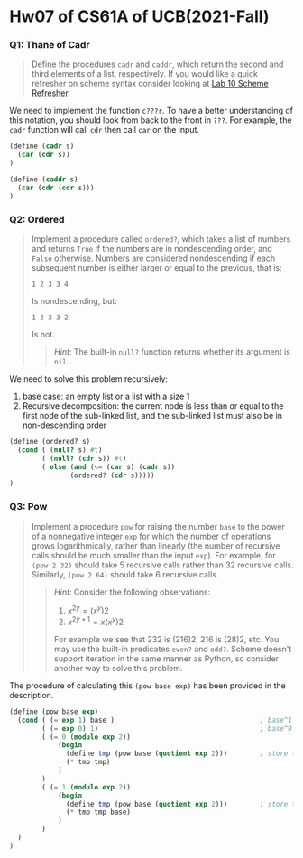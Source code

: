 # Hw07 of CS61A of UCB(2021-Fall)


### Q1: Thane of Cadr

>   Define the procedures `cadr` and `caddr`, which return the second and third elements of a list, respectively. If you would like a quick refresher on scheme syntax consider looking at [Lab 10 Scheme Refresher](https://inst.eecs.berkeley.edu/~cs61a/fa21/lab/lab10/#scheme).

We need to implement the function `c???r`. To have a better understanding of this notation, you should look from back to the front in `???`. For example, the `cadr` function will call `cdr` then call `car` on the input.

```scheme
(define (cadr s)
  (car (cdr s))
)

(define (caddr s)
  (car (cdr (cdr s)))
)
```

### Q2: Ordered

>   Implement a procedure called `ordered?`, which takes a list of numbers and returns `True` if the numbers are in nondescending order, and `False` otherwise. Numbers are considered nondescending if each subsequent number is either larger or equal to the previous, that is:
>
>   ```
>   1 2 3 3 4
>   ```
>
>   Is nondescending, but:
>
>   ```
>   1 2 3 3 2
>   ```
>
>   Is not.
>
>   >   *Hint*: The built-in `null?` function returns whether its argument is `nil`.

We need to solve this problem recursively:

1.   base case: an empty list or a list with a size 1
2.   Recursive decomposition: the current node is less than or equal to the first node of the sub-linked list, and the sub-linked list must also be in non-descending order

```scheme
(define (ordered? s)
  (cond ( (null? s) #t)
        ( (null? (cdr s)) #t)
        ( else (and (<= (car s) (cadr s))
               (ordered? (cdr s)))))
)
```

### Q3: Pow

>   Implement a procedure `pow` for raising the number `base` to the power of a nonnegative integer `exp` for which the number of operations grows logarithmically, rather than linearly (the number of recursive calls should be much smaller than the input `exp`). For example, for `(pow 2 32)` should take 5 recursive calls rather than 32 recursive calls. Similarly, `(pow 2 64)` should take 6 recursive calls.
>
>   >   *Hint:* Consider the following observations:
>   >
>   >   1.  $x^{2y} = (x^y)2$
>   >   2.  $x^{2y+1} = x(x^y)2$
>   >
>   >   For example we see that 232 is (216)2, 216 is (28)2, etc. You may use the built-in predicates `even?` and `odd?`. Scheme doesn't support iteration in the same manner as Python, so consider another way to solve this problem.

The procedure of calculating this `(pow base exp)` has been provided in the description.

```scheme
(define (pow base exp)
  (cond ( (= exp 1) base )                                    ; base^1 = base
        ( (= exp 0) 1)                                        ; base^0 = 1
        ( (= 0 (modulo exp 2))
            (begin
              (define tmp (pow base (quotient exp 2)))        ; store the value temporarily
              (* tmp tmp)
            )
        )
        ( (= 1 (modulo exp 2))
            (begin
              (define tmp (pow base (quotient exp 2)))        ; store the value temporarily
              (* tmp tmp base)
            )
        )
  )
)
```


